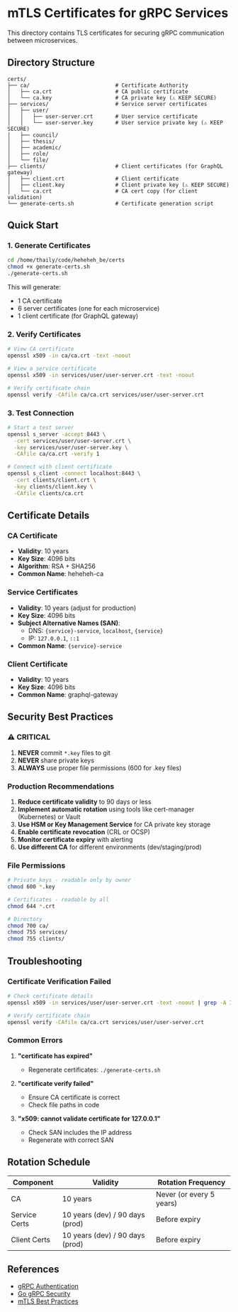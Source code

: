 # mTLS Certificates for gRPC Services

This directory contains TLS certificates for securing gRPC communication between microservices.

## Directory Structure

```
certs/
├── ca/                           # Certificate Authority
│   ├── ca.crt                    # CA public certificate
│   └── ca.key                    # CA private key (⚠️ KEEP SECURE)
├── services/                     # Service server certificates
│   ├── user/
│   │   ├── user-server.crt       # User service certificate
│   │   └── user-server.key       # User service private key (⚠️ KEEP SECURE)
│   ├── council/
│   ├── thesis/
│   ├── academic/
│   ├── role/
│   └── file/
├── clients/                      # Client certificates (for GraphQL gateway)
│   ├── client.crt                # Client certificate
│   ├── client.key                # Client private key (⚠️ KEEP SECURE)
│   └── ca.crt                    # CA cert copy (for client validation)
└── generate-certs.sh             # Certificate generation script
```

## Quick Start

### 1. Generate Certificates

```bash
cd /home/thaily/code/heheheh_be/certs
chmod +x generate-certs.sh
./generate-certs.sh
```

This will generate:
- 1 CA certificate
- 6 server certificates (one for each microservice)
- 1 client certificate (for GraphQL gateway)

### 2. Verify Certificates

```bash
# View CA certificate
openssl x509 -in ca/ca.crt -text -noout

# View a service certificate
openssl x509 -in services/user/user-server.crt -text -noout

# Verify certificate chain
openssl verify -CAfile ca/ca.crt services/user/user-server.crt
```

### 3. Test Connection

```bash
# Start a test server
openssl s_server -accept 8443 \
  -cert services/user/user-server.crt \
  -key services/user/user-server.key \
  -CAfile ca/ca.crt -verify 1

# Connect with client certificate
openssl s_client -connect localhost:8443 \
  -cert clients/client.crt \
  -key clients/client.key \
  -CAfile clients/ca.crt
```

## Certificate Details

### CA Certificate
- **Validity**: 10 years
- **Key Size**: 4096 bits
- **Algorithm**: RSA + SHA256
- **Common Name**: heheheh-ca

### Service Certificates
- **Validity**: 10 years (adjust for production)
- **Key Size**: 4096 bits
- **Subject Alternative Names (SAN)**:
  - DNS: `{service}-service`, `localhost`, `{service}`
  - IP: `127.0.0.1`, `::1`
- **Common Name**: `{service}-service`

### Client Certificate
- **Validity**: 10 years
- **Key Size**: 4096 bits
- **Common Name**: graphql-gateway

## Security Best Practices

### ⚠️ CRITICAL
1. **NEVER** commit `*.key` files to git
2. **NEVER** share private keys
3. **ALWAYS** use proper file permissions (600 for .key files)

### Production Recommendations
1. **Reduce certificate validity** to 90 days or less
2. **Implement automatic rotation** using tools like cert-manager (Kubernetes) or Vault
3. **Use HSM or Key Management Service** for CA private key storage
4. **Enable certificate revocation** (CRL or OCSP)
5. **Monitor certificate expiry** with alerting
6. **Use different CA** for different environments (dev/staging/prod)

### File Permissions

```bash
# Private keys - readable only by owner
chmod 600 *.key

# Certificates - readable by all
chmod 644 *.crt

# Directory
chmod 700 ca/
chmod 755 services/
chmod 755 clients/
```

## Troubleshooting

### Certificate Verification Failed

```bash
# Check certificate details
openssl x509 -in services/user/user-server.crt -text -noout | grep -A 1 "Subject Alternative Name"

# Verify certificate chain
openssl verify -CAfile ca/ca.crt services/user/user-server.crt
```

### Common Errors

1. **"certificate has expired"**
   - Regenerate certificates: `./generate-certs.sh`

2. **"certificate verify failed"**
   - Ensure CA certificate is correct
   - Check file paths in code

3. **"x509: cannot validate certificate for 127.0.0.1"**
   - Check SAN includes the IP address
   - Regenerate with correct SAN

## Rotation Schedule

| Component | Validity | Rotation Frequency |
|-----------|----------|-------------------|
| CA | 10 years | Never (or every 5 years) |
| Service Certs | 10 years (dev) / 90 days (prod) | Before expiry |
| Client Certs | 10 years (dev) / 90 days (prod) | Before expiry |

## References

- [gRPC Authentication](https://grpc.io/docs/guides/auth/)
- [Go gRPC Security](https://github.com/grpc/grpc-go/tree/master/examples/features/encryption)
- [mTLS Best Practices](https://www.cloudflare.com/learning/access-management/what-is-mutual-tls/)
